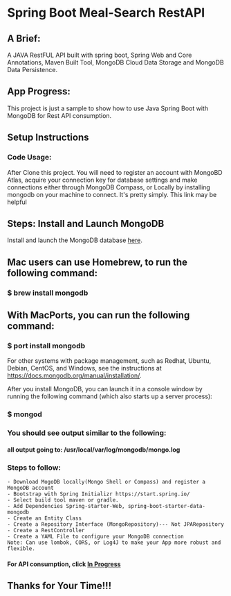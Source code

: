 # Spring Boot Meal-Search RestAPI

## A Brief:

A JAVA RestFUL API built with spring boot, Spring Web and Core Annotations, Maven Built Tool, MongoDB Cloud Data Storage and MongoDB Data Persistence.  

## App Progress:

This project is just a sample to show how to use Java Spring Boot with MongoDB for Rest API consumption.

## Setup Instructions

### Code Usage: 

After Clone this project. You will need to register an account with MongoBD Atlas, acquire your connection key for database settings and make connections
either through MongoDB Compass, or Locally by installing mongodb on your machine to connect. It's pretty simply. This link may be helpful 

## Steps:  Install and Launch MongoDB

Install and launch the MongoDB database <a href="https://docs.mongodb.com/manual/administration/install-community/">here<a/>.

## Mac users can use Homebrew, to run the following command:

### $ brew install mongodb

## With MacPorts, you can run the following command:

### $ port install mongodb

For other systems with package management, such as Redhat, Ubuntu, Debian, CentOS, and Windows, see the instructions at https://docs.mongodb.org/manual/installation/.

After you install MongoDB, you can launch it in a console window by running the following command (which also starts up a server process):

### $ mongod

### You should see output similar to the following:

#### all output going to: /usr/local/var/log/mongodb/mongo.log

### Steps to follow:
    - Download MogoDB locally(Mongo Shell or Compass) and register a MongoDB account   
    - Bootstrap with Spring Initializr https://start.spring.io/
    - Select build tool maven or gradle.
    - Add Dependencies Spring-starter-Web, spring-boot-starter-data-mongodb
    - Create an Entity Class 
    - Create a Repository Interface (MongoRepository)--- Not JPARepository
    - Create a RestController 
    - Create a YAML File to configure your MongoDB connection
    Note: Can use lombok, CORS, or Log4J to make your App more robust and flexible.
    
#### For API consumption, click <a href="">In Progress </a>

## Thanks for Your Time!!!

